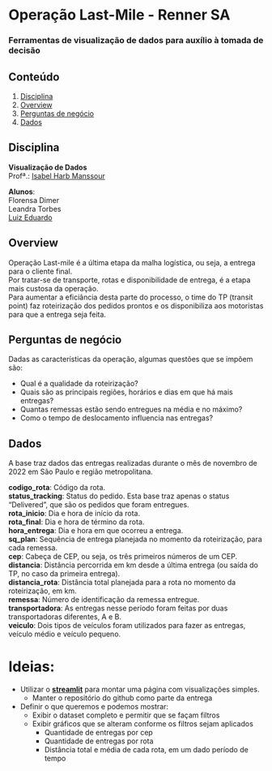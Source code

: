 # Operação Last-Mile - Renner SA
### Ferramentas de visualização de dados para auxílio à tomada de decisão

## Conteúdo
1. [Disciplina](#disciplica)
2. [Overview](#overview)
3. [Perguntas de negócio](#perguntas)
4. [Dados](#dados)
## Disciplina <a name="disciplica"><a/>
**Visualização de Dados**  
Profª.: [Isabel Harb Manssour](https://www.pucrs.br/pesquisadores/isabel-harb-manssour/)

**Alunos**:  
Florensa Dimer  
Leandra Torbes  
[Luiz Eduardo](https://github.com/luizsouzars)

## Overview <a name="overview"><a/>
Operação Last-mile é a última etapa da malha logística, ou seja, a entrega para o cliente final.  
Por tratar-se de transporte, rotas e disponibilidade de entrega, é a etapa mais custosa da operação.  
Para aumentar a eficiância desta parte do processo, o time do TP (transit point) faz roteirização dos pedidos prontos e os disponibiliza aos motoristas para que a entrega seja feita.

## Perguntas de negócio<a name="perguntas"><a/>
Dadas as características da operação, algumas questões que se impõem são:
- Qual é a qualidade da roteirização?
- Quais são as principais regiões, horários e dias em que há mais entregas?
- Quantas remessas estão sendo entregues na média e no máximo?
- Como o tempo de deslocamento influencia nas entregas?

## Dados <a name="dados"><a/>
A base traz dados das entregas realizadas durante o mês de novembro de 2022 em São Paulo e região metropolitana.

**codigo_rota**: Código da rota.  
**status_tracking**: Status do pedido. Esta base traz apenas o status “Delivered”, que são os pedidos que foram entregues.  
**rota_inicio**: Dia e hora de início da rota.  
**rota_final**: Dia e hora de término da rota.  
**hora_entrega**: Dia e hora em que ocorreu a entrega.  
**sq_plan**: Sequência de entrega planejada no momento da roteirização, para cada remessa.  
**cep**: Cabeça de CEP, ou seja, os três primeiros números de um CEP.  
**distancia**: Distância percorrida em km desde a última entrega (ou saída do TP, no caso da primeira entrega).  
**distancia_rota**: Distância total planejada para a rota no momento da roteirização, em km.  
**remessa**: Número de identificação da remessa entregue.  
**transportadora**: As entregas nesse período foram feitas por duas transportadoras diferentes, A e B.  
**veiculo**: Dois tipos de veículos foram utilizados para fazer as entregas, veículo médio e veículo pequeno.
# Ideias:
- Utilizar o [**streamlit**](https://streamlit.io/) para montar uma página com visualizações simples.
    - Manter o repositório do github como parte da entrega
- Definir o que queremos e podemos mostrar:
    - Exibir o dataset completo e permitir que se façam filtros
    - Exibir gráficos que se alteram conforme os filtros sejam aplicados
        - Quantidade de entregas por cep
        - Quantidade de entregas por rota
        - Distância total e média de cada rota, em um dado período de tempo
